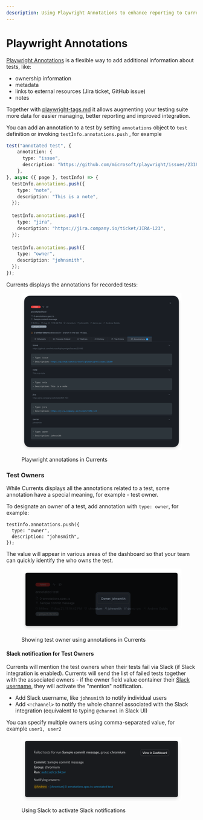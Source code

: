 ```yaml
---
description: Using Playwright Annotations to enhance reporting to Currents dashboard
---
```


# Playwright Annotations

[Playwright Annotations](https://playwright.dev/docs/test-annotations) is a flexible way to add additional information about tests, like:

* ownership information
* metadata
* links to external resources (Jira ticket, GitHub issue)
* notes

Together with [playwright-tags.md](playwright-tags.md "mention") it allows augmenting your testing suite more data for easier managing, better reporting and improved integration.&#x20;

You can add an annotation to a test by setting `annotations` object to `test` definition or invoking `testInfo.annotations.push` , for example

```typescript
test("annotated test", {
    annotation: {
      type: "issue",
      description: "https://github.com/microsoft/playwright/issues/23180",
    },
}, async ({ page }, testInfo) => {
  testInfo.annotations.push({
    type: "note",
    description: "This is a note",
  });

  testInfo.annotations.push({
    type: "jira",
    description: "https://jira.company.io/ticket/JIRA-123",
  });

  testInfo.annotations.push({
    type: "owner",
    description: "johnsmith",
  });
});
```

Currents displays the annotations for recorded tests:

<figure><img src="../.gitbook/assets/currents-2024-08-21-23.22.12@2x.png" alt=""><figcaption><p>Playwright annotations in Currents</p></figcaption></figure>

### Test Owners

While Currents displays all the annotations related to a test, some annotation have a special meaning, for example - test owner.

To designate an owner of a test, add annotation with `type: owner`, for example:

```
testInfo.annotations.push({
  type: "owner",
  description: "johnsmith",
});
```

The value will appear in various areas of the dashboard so that your team can quickly identify the who owns the test.

<figure><img src="../.gitbook/assets/currents-2024-08-21-23.43.00@2x (1).png" alt=""><figcaption><p>Showing test owner using annotations in Currents </p></figcaption></figure>

#### Slack notification for Test Owners

Currents will mention the test owners when their tests fail via Slack (if Slack integration is enabled). Currents will send the list of failed tests together with the associated owners - if the owner field value container their [Slack username](https://www.highviewapps.com/kb/how-do-i-find-my-slack-username/), they will activate the "mention" notification.

* Add Slack username, like `johnsmith` to notify individual users
* Add `<!channel>` to notify the whole channel associated with the Slack integration (equivalent to typing `@channel` in Slack UI)

You can specify multiple owners using comma-separated value, for example `user1, user2`

<figure><img src="../.gitbook/assets/currents-2024-08-22-00.25.37@2x.png" alt=""><figcaption><p>Using Slack to activate Slack notifications</p></figcaption></figure>
